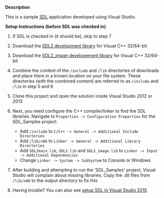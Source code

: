 **Description**

This is a sample [SDL](http://www.libsdl.org/) application developed using Visual Studio.

**Setup Instructions (before SDL was checked in)**

1. If SDL is checked in (it should be), skip to step 7

2. Download the [SDL2 development library](http://www.libsdl.org/download-2.0.php) for Visual C++ 32/64-bit

3. Download the [SDL2_image developement library](https://www.libsdl.org/projects/SDL_image/) for Visual C++ 32/64-bit

4. Combine the content of the ``/include`` and ``/lib`` directories of downloads and place them in a known location on your file system. These directories (with the combined content) are referred to as ``/include`` and ``/lib`` in step 5 and 6
   
5. Clone this project and open the solution inside Visual Studio 2012 or 2013

6. Next, you need configure the C++ compiler/linker to find the SDL libraries. Navigate to ``Properties -> Configuration Properties`` for the SDL_Samples project:

	- Add ``/include`` to ``C/C++ -> General -> Additional Include Directories``
	- Add ``/lib/x86`` to ``Linker -> General -> Additional Library Directories``
	- Add ``SDL2main.lib``, ``SDL2.lib`` and ``SDL2_image.lib`` to ``Linker -> Input -> Additional Dependencies``
	- Change ``Linker -> System -> SubSystem`` to Console or Windows
	
7. After building and attempting to run the 'SDL_Samples' project, Visual Studio will complain about missing libraries. Copy the .dll files from ``/lib/x86`` to the output directory to fix this

8. Having trouble? You can also see [setup SDL in Visual Studio 2015](http://headerphile.com/sdl2/sdl2-part-0-setting-up-visual-studio-for-sdl2/)

